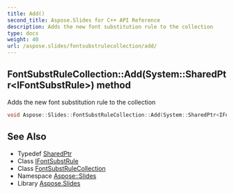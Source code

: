 ```yaml
---
title: Add()
second_title: Aspose.Slides for C++ API Reference
description: Adds the new font substitution rule to the collection
type: docs
weight: 40
url: /aspose.slides/fontsubstrulecollection/add/
---
```

## FontSubstRuleCollection::Add(System::SharedPtr\<IFontSubstRule\>) method


Adds the new font substitution rule to the collection

```cpp
void Aspose::Slides::FontSubstRuleCollection::Add(System::SharedPtr<IFontSubstRule> value) override
```

## See Also

* Typedef [SharedPtr](../../../system/sharedptr/)
* Class [IFontSubstRule](../../ifontsubstrule/)
* Class [FontSubstRuleCollection](../)
* Namespace [Aspose::Slides](../../)
* Library [Aspose.Slides](../../../)